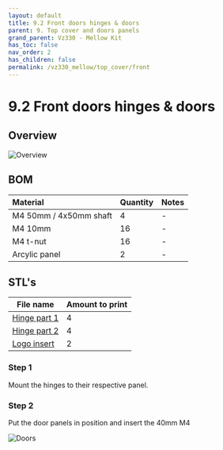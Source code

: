 ```yaml
---
layout: default
title: 9.2 Front doors hinges & doors
parent: 9. Top cover and doors panels
grand_parent: Vz330 - Mellow Kit
has_toc: false
nav_order: 2
has_children: false
permalink: /vz330_mellow/top_cover/front
---
```


# 9.2 Front doors hinges & doors

## Overview

![Overview](../../assets/images/manual/vz330_mellow/top_cover/doors/overview.png)

## BOM

| Material               | Quantity | Notes |
|:-----------------------|:---------|:------|
| M4 50mm / 4x50mm shaft | 4        | -     |
| M4 10mm                | 16       | -     |
| M4 t-nut               | 16       | -     |
| Arcylic panel          | 2        | -     |

## STL's

| File name      | Amount to print |
|----------------|-----------------|
| [Hinge part 1] | 4               |
| [Hinge part 2] | 4               |
| [Logo insert]  | 2               |

### Step 1

Mount the hinges to their respective panel.

### Step 2

Put the door panels in position and insert the 40mm M4

![Doors](../../assets/images/manual/vz330_mellow/top_cover/doors/step2.png)

[Hinge part 1]: https://github.com/VzBoT3D/VzBoT-Vz330/blob/master/Assemblies%20BOM%20and%20STL/enclosure/Front%20door%20hinges/Front%20door%20hinge%20part1.stl
[Hinge part 2]: https://github.com/VzBoT3D/VzBoT-Vz330/blob/master/Assemblies%20BOM%20and%20STL/enclosure/Front%20door%20hinges/Front%20door%20hinge%20part2.stl
[Logo insert]: https://github.com/VzBoT3D/VzBoT-Vz330/blob/master/Assemblies%20BOM%20and%20STL/enclosure/Front%20door%20hinges/logo%20insert.stl